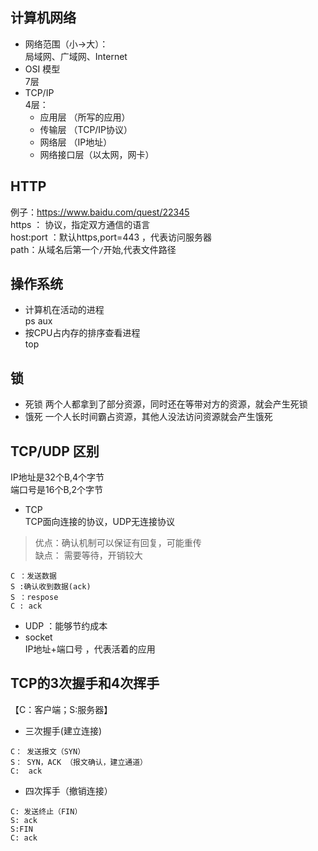 ## 计算机网络

* 网络范围（小->大）：    
局域网、广域网、Internet
* OSI 模型  
7层
* TCP/IP  
4层：
    - 应用层 （所写的应用）
    - 传输层 （TCP/IP协议）
    - 网络层 （IP地址）
    - 网络接口层（以太网，网卡）
## HTTP
例子：https://www.baidu.com/quest/22345  
https ： 协议，指定双方通信的语言  
host:port ：默认https,port=443 ，代表访问服务器  
path：从域名后第一个`/`开始,代表文件路径

## 操作系统

* 计算机在活动的进程  
    ps aux    
* 按CPU占内存的排序查看进程  
    top

## 锁

* 死锁
两个人都拿到了部分资源，同时还在等带对方的资源，就会产生死锁
* 饿死
一个人长时间霸占资源，其他人没法访问资源就会产生饿死

## TCP/UDP 区别
IP地址是32个B,4个字节  
端口号是16个B,2个字节
* TCP  
TCP面向连接的协议，UDP无连接协议
> 优点：确认机制可以保证有回复，可能重传  
缺点： 需要等待，开销较大
```
C ：发送数据
S :确认收到数据(ack)
S ：respose
C : ack
```
* UDP ：能够节约成本
* socket   
IP地址+端口号 ，代表活着的应用
## TCP的3次握手和4次挥手  
【C：客户端；S:服务器】  
* 三次握手(建立连接)  
```
C： 发送报文（SYN）
S： SYN，ACK （报文确认，建立通道）
C:  ack 
```  
- 四次挥手（撤销连接）
```
C: 发送终止（FIN）
S: ack
S:FIN
C: ack
```
